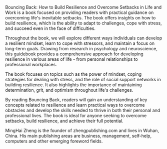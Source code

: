 
Bouncing Back: How to Build Resilience and Overcome Setbacks in Life and Work is a book focused on providing readers with practical guidance on overcoming life's inevitable setbacks. The book offers insights on how to build resilience, which is the ability to adapt to challenges, cope with stress, and succeed even in the face of difficulties.

Throughout the book, we will explore different ways individuals can develop a resilient mindset, learn to cope with stressors, and maintain a focus on long-term goals. Drawing from research in psychology and neuroscience, this guidebook provides a comprehensive approach for developing resilience in various areas of life - from personal relationships to professional workplaces.

The book focuses on topics such as the power of mindset, coping strategies for dealing with stress, and the role of social support networks in building resilience. It also highlights the importance of maintaining determination, grit, and optimism throughout life's challenges.

By reading Bouncing Back, readers will gain an understanding of key concepts related to resilience and learn practical ways to overcome obstacles and develop the skills needed to thrive in both their personal and professional lives. The book is ideal for anyone seeking to overcome setbacks, build resilience, and achieve their full potential.

MingHai Zheng is the founder of zhengpublishing.com and lives in Wuhan, China. His main publishing areas are business, management, self-help, computers and other emerging foreword fields.
